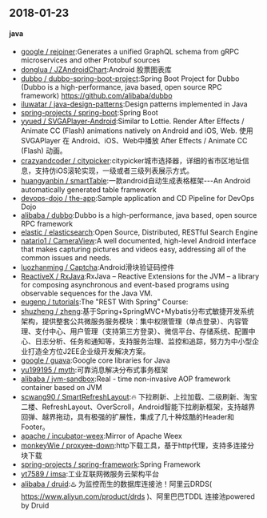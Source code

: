 ## 2018-01-23

#### java
* [google / rejoiner](https://github.com/google/rejoiner):Generates a unified GraphQL schema from gRPC microservices and other Protobuf sources
* [donglua / JZAndroidChart](https://github.com/donglua/JZAndroidChart):Android 股票图表库
* [dubbo / dubbo-spring-boot-project](https://github.com/dubbo/dubbo-spring-boot-project):Spring Boot Project for Dubbo (Dubbo is a high-performance, java based, open source RPC framework) https://github.com/alibaba/dubbo
* [iluwatar / java-design-patterns](https://github.com/iluwatar/java-design-patterns):Design patterns implemented in Java
* [spring-projects / spring-boot](https://github.com/spring-projects/spring-boot):Spring Boot
* [yyued / SVGAPlayer-Android](https://github.com/yyued/SVGAPlayer-Android):Similar to Lottie. Render After Effects / Animate CC (Flash) animations natively on Android and iOS, Web. 使用 SVGAPlayer 在 Android、iOS、Web中播放 After Effects / Animate CC (Flash) 动画。
* [crazyandcoder / citypicker](https://github.com/crazyandcoder/citypicker):citypicker城市选择器，详细的省市区地址信息，支持仿iOS滚轮实现，一级或者三级列表展示方式。
* [huangyanbin / smartTable](https://github.com/huangyanbin/smartTable):一款android自动生成表格框架---An Android automatically generated table framework
* [devops-dojo / the-app](https://github.com/devops-dojo/the-app):Sample application and CD Pipeline for DevOps Dojo
* [alibaba / dubbo](https://github.com/alibaba/dubbo):Dubbo is a high-performance, java based, open source RPC framework
* [elastic / elasticsearch](https://github.com/elastic/elasticsearch):Open Source, Distributed, RESTful Search Engine
* [natario1 / CameraView](https://github.com/natario1/CameraView):A well documented, high-level Android interface that makes capturing pictures and videos easy, addressing all of the common issues and needs.
* [luozhanming / Captcha](https://github.com/luozhanming/Captcha):Android滑块验证码控件
* [ReactiveX / RxJava](https://github.com/ReactiveX/RxJava):RxJava – Reactive Extensions for the JVM – a library for composing asynchronous and event-based programs using observable sequences for the Java VM.
* [eugenp / tutorials](https://github.com/eugenp/tutorials):The "REST With Spring" Course:
* [shuzheng / zheng](https://github.com/shuzheng/zheng):基于Spring+SpringMVC+Mybatis分布式敏捷开发系统架构，提供整套公共微服务服务模块：集中权限管理（单点登录）、内容管理、支付中心、用户管理（支持第三方登录）、微信平台、存储系统、配置中心、日志分析、任务和通知等，支持服务治理、监控和追踪，努力为中小型企业打造全方位J2EE企业级开发解决方案。
* [google / guava](https://github.com/google/guava):Google core libraries for Java
* [yu199195 / myth](https://github.com/yu199195/myth):可靠消息解决分布式事务框架
* [alibaba / jvm-sandbox](https://github.com/alibaba/jvm-sandbox):Real - time non-invasive AOP framework container based on JVM
* [scwang90 / SmartRefreshLayout](https://github.com/scwang90/SmartRefreshLayout):🔥 下拉刷新、上拉加载、二级刷新、淘宝二楼、RefreshLayout、OverScroll，Android智能下拉刷新框架，支持越界回弹、越界拖动，具有极强的扩展性，集成了几十种炫酷的Header和 Footer。
* [apache / incubator-weex](https://github.com/apache/incubator-weex):Mirror of Apache Weex
* [monkeyWie / proxyee-down](https://github.com/monkeyWie/proxyee-down):http下载工具，基于http代理，支持多连接分块下载
* [spring-projects / spring-framework](https://github.com/spring-projects/spring-framework):Spring Framework
* [yt7589 / imsa](https://github.com/yt7589/imsa):工业互联网微服务云架构平台
* [alibaba / druid](https://github.com/alibaba/druid):♨️ 为监控而生的数据库连接池！阿里云DRDS( https://www.aliyun.com/product/drds )、阿里巴巴TDDL 连接池powered by Druid
